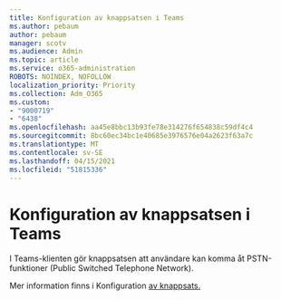 ```yaml
---
title: Konfiguration av knappsatsen i Teams
ms.author: pebaum
author: pebaum
manager: scotv
ms.audience: Admin
ms.topic: article
ms.service: o365-administration
ROBOTS: NOINDEX, NOFOLLOW
localization_priority: Priority
ms.collection: Adm_O365
ms.custom:
- "9000719"
- "6438"
ms.openlocfilehash: aa45e8bbc13b93fe78e314276f654838c59df4c4
ms.sourcegitcommit: 8bc60ec34bc1e40685e3976576e04a2623f63a7c
ms.translationtype: MT
ms.contentlocale: sv-SE
ms.lasthandoff: 04/15/2021
ms.locfileid: "51815336"
---
```

# <a name="teams-dial-pad-configuration"></a>Konfiguration av knappsatsen i Teams

I Teams-klienten gör knappsatsen att användare kan komma åt PSTN-funktioner (Public Switched Telephone Network).  

Mer information finns i Konfiguration [av knappsats.](https://docs.microsoft.com/microsoftteams/dial-pad-configuration)
